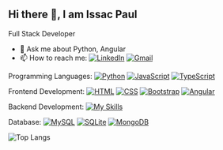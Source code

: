 ## Hi there 👋, I am Issac Paul


Full Stack Developer

- 💬 Ask me about Python, Angular
- 📫 How to reach me:
[![LinkedIn](https://skillicons.dev/icons?i=linkedin)](https://www.linkedin.com/in/issac-paul-a85869190/)  [![Gmail](https://skillicons.dev/icons?i=gmail)](mailto:issacpaul45@gmail.com)

Programming Languages:
[![Python](https://skillicons.dev/icons?i=python)](https://www.python.org/)  [![JavaScript](https://skillicons.dev/icons?i=js)](https://developer.mozilla.org/en-US/docs/Web/JavaScript)  [![TypeScript](https://skillicons.dev/icons?i=ts)](https://www.typescriptlang.org/)           

Frontend Development:
[![HTML](https://skillicons.dev/icons?i=html)](https://developer.mozilla.org/en-US/docs/Web/HTML)  [![CSS](https://skillicons.dev/icons?i=css)](https://developer.mozilla.org/en-US/docs/Web/CSS)  [![Bootstrap](https://skillicons.dev/icons?i=bootstrap)](https://getbootstrap.com/)  [![Angular](https://skillicons.dev/icons?i=angular)](https://angular.io/)  

Backend Development:
[![My Skills](https://skillicons.dev/icons?i=django&theme=light)](https://www.djangoproject.com/)    

Database:
[![MySQL](https://skillicons.dev/icons?i=mysql)](https://www.mysql.com/)  [![SQLite](https://skillicons.dev/icons?i=sqlite)](https://www.sqlite.org/)  [![MongoDB](https://skillicons.dev/icons?i=mongodb)](https://www.mongodb.com/)  



![Top Langs](https://github-readme-stats.vercel.app/api/top-langs/?username=issacpaul45&layout=compact)

